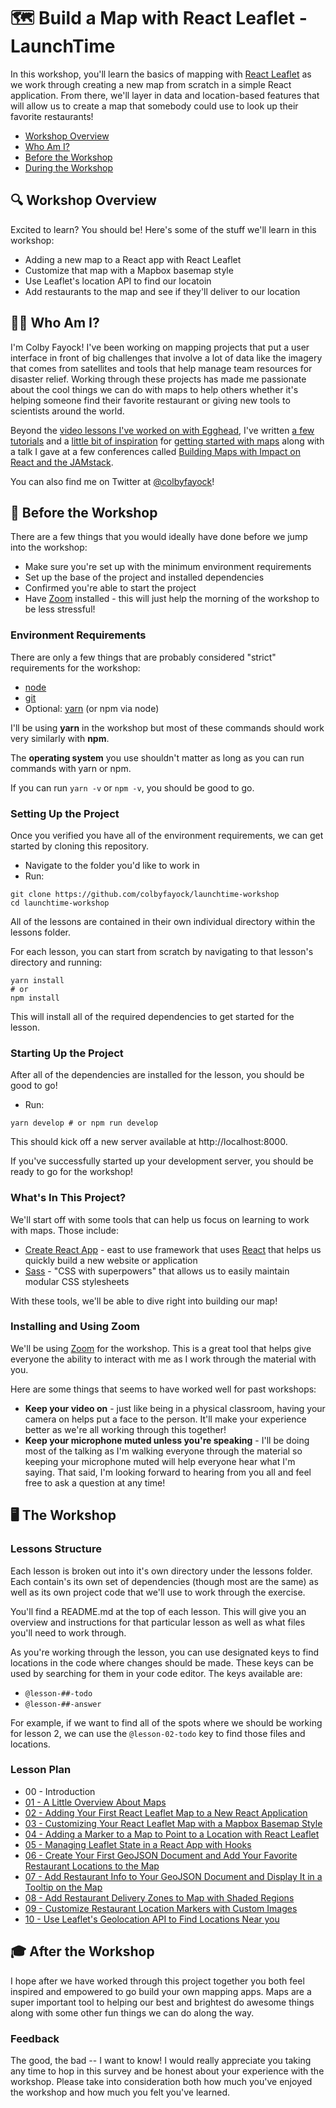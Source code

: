 # 🗺️ Build a Map with React Leaflet - LaunchTime

In this workshop, you'll learn the basics of mapping with [React Leaflet](https://react-leaflet.js.org/) as we work through creating a new map from scratch in a simple React application. From there, we'll layer in data and location-based features that will allow us to create a map that somebody could use to look up their favorite restaurants!

* [Workshop Overview](#workshop-overview)
* [Who Am I?](#who-am-i)
* [Before the Workshop](#before-the-workshop)
* [During the Workshop](#during-the-workshop)

## 🔍 Workshop Overview
Excited to learn? You should be! Here's some of the stuff we'll learn in this workshop:
* Adding a new map to a React app with React Leaflet
* Customize that map with a Mapbox basemap style
* Use Leaflet's location API to find our locatoin
* Add restaurants to the map and see if they'll deliver to our location

## 👨‍🚀 Who Am I?
I'm Colby Fayock! I've been working on mapping projects that put a user interface in front of big challenges that involve a lot of data like the imagery that comes from satellites and tools that help manage team resources for disaster relief. Working through these projects has made me passionate about the cool things we can do with maps to help others whether it's helping someone find their favorite restaurant or giving new tools to scientists around the world.

Beyond the [video lessons I've worked on with Egghead](https://egghead.io/playlists/mapping-with-react-leaflet-e0e0?af=atzgap), I've written [a few](https://www.colbyfayock.com/2020/03/how-to-create-a-coronavirus-covid-19-dashboard-map-app-with-gatsby-and-leaflet) [tutorials](https://www.colbyfayock.com/2020/03/how-to-create-a-summer-road-trip-mapping-app-with-gatsby-and-leaflet/) and a [little bit of inspiration](https://www.colbyfayock.com/2020/03/anyone-can-map-inspiration-and-an-introduction-to-the-world-of-mapping/) for [getting started with maps](https://www.freecodecamp.org/news/easily-spin-up-a-mapping-app-in-react-with-leaflet/) along with a talk I gave at a few conferences called [Building Maps with Impact on React and the JAMstack](https://www.youtube.com/playlist?list=PLFsfg2xP7cbLuAglQob6zjS4nVbyAfSVV).

You can also find me on Twitter at [@colbyfayock](https://twitter.com/colbyfayock)!

## 🧰 Before the Workshop

There are a few things that you would ideally have done before we jump into the workshop:
* Make sure you're set up with the minimum environment requirements
* Set up the base of the project and installed dependencies
* Confirmed you're able to start the project
* Have [Zoom](https://zoom.us/) installed - this will just help the morning of the workshop to be less stressful!

### Environment Requirements
There are only a few things that are probably considered "strict" requirements for the workshop:
* [node](https://nodejs.org/en/)
* [git](https://git-scm.com/)
* Optional: [yarn](https://yarnpkg.com/) (or npm via node)

I'll be using **yarn** in the workshop but most of these commands should work very similarly with **npm**.

The **operating system** you use shouldn't matter as long as you can run commands with yarn or npm.

If you can run `yarn -v` or `npm -v`, you should be good to go.

### Setting Up the Project
Once you verified you have all of the environment requirements, we can get started by cloning this repository.
* Navigate to the folder you'd like to work in
* Run:
```
git clone https://github.com/colbyfayock/launchtime-workshop
cd launchtime-workshop
```

All of the lessons are contained in their own individual directory within the lessons folder.

For each lesson, you can start from scratch by navigating to that lesson's directory and running:
```
yarn install
# or
npm install
```

This will install all of the required dependencies to get started for the lesson.

### Starting Up the Project
After all of the dependencies are installed for the lesson, you should be good to go!
* Run:
```
yarn develop # or npm run develop
```

This should kick off a new server available at http://localhost:8000.

If you've successfully started up your development server, you should be ready to go for the workshop!

### What's In This Project?
We'll start off with some tools that can help us focus on learning to work with maps. Those include:
* [Create React App](https://create-react-app.dev/) - east to use framework that uses [React](https://reactjs.org/) that helps us quickly build a new website or application
* [Sass](https://sass-lang.com/) - "CSS with superpowers" that allows us to easily maintain modular CSS stylesheets

With these tools, we'll be able to dive right into building our map!

### Installing and Using Zoom
We'll be using [Zoom](https://zoom.us/) for the workshop. This is a great tool that helps give everyone the ability to interact with me as I work through the material with you.

Here are some things that seems to have worked well for past workshops:
* **Keep your video on** - just like being in a physical classroom, having your camera on helps put a face to the person. It'll make your experience better as we're all working through this together!
* **Keep your microphone muted unless you're speaking** - I'll be doing most of the talking as I'm walking everyone through the material so keeping your microphone muted will help everyone hear what I'm saying. That said, I'm looking forward to hearing from you all and feel free to ask a question at any time!

## 🖥 The Workshop

### Lessons Structure

Each lesson is broken out into it's own directory under the lessons folder. Each contain's its own set of dependencies (though most are the same) as well as its own project code that we'll use to work through the exercise.

You'll find a README.md at the top of each lesson. This will give you an overview and instructions for that particular lesson as well as what files you'll need to work through.

As you're working through the lesson, you can use designated keys to find locations in the code where changes should be made. These keys can be used by searching for them in your code editor. The keys available are:
* `@lesson-##-todo`
* `@lesson-##-answer`

For example, if we want to find all of the spots where we should be working for lesson 2, we can use the `@lesson-02-todo` key to find those files and locations.

### Lesson Plan

* 00 - Introduction
* [01 - A Little Overview About Maps](https://github.com/colbyfayock/launchtime-workshop/tree/master/lessons/01%20-%20A%20Little%20Overview%20About%20Maps)
* [02 - Adding Your First React Leaflet Map to a New React Application](https://github.com/colbyfayock/launchtime-workshop/tree/master/lessons/02%20-%20Adding%20Your%20First%20React%20Leaflet%20Map%20to%20a%20New%20React%20Application)
* [03 - Customizing Your React Leaflet Map with a Mapbox Basemap Style](https://github.com/colbyfayock/launchtime-workshop/tree/master/lessons/03%20-%20Customizing%20Your%20React%20Leaflet%20Map%20with%20a%20Mapbox%20Basemap%20Style)
* [04 - Adding a Marker to a Map to Point to a Location with React Leaflet](https://github.com/colbyfayock/launchtime-workshop/tree/master/lessons/04%20-%20Adding%20a%20Marker%20to%20a%20Map%20to%20Point%20to%20a%20Location%20with%20React%20Leaflet)
* [05 - Managing Leaflet State in a React App with Hooks](https://github.com/colbyfayock/launchtime-workshop/tree/master/lessons/05%20-%20Managing%20Leaflet%20State%20in%20a%20React%20App%20with%20Hooks)
* [06 - Create Your First GeoJSON Document and Add Your Favorite Restaurant Locations to the Map](https://github.com/colbyfayock/launchtime-workshop/tree/master/lessons/06%20-%20Create%20Your%20First%20GeoJSON%20Document%20and%20Add%20Your%20Favorite%20Restaurant%20Locations%20to%20the%20Map)
* [07 - Add Restaurant Info to Your GeoJSON Document and Display It in a Tooltip on the Map](https://github.com/colbyfayock/launchtime-workshop/tree/master/lessons/07%20-%20Add%20Restaurant%20Info%20to%20Your%20GeoJSON%20Document%20and%20Display%20It%20in%20a%20Tooltip%20on%20the%20Map)
* [08 - Add Restaurant Delivery Zones to Map with Shaded Regions](https://github.com/colbyfayock/launchtime-workshop/tree/master/lessons/08%20-%20Add%20Restaurant%20Delivery%20Zones%20to%20Map%20with%20Shaded%20Regions)
* [09 - Customize Restaurant Location Markers with Custom Images](https://github.com/colbyfayock/launchtime-workshop/tree/master/lessons/09%20-%20Customize%20Restaurant%20Location%20Markers%20with%20Custom%20Images)
* [10 - Use Leaflet's Geolocation API to Find Locations Near you](https://github.com/colbyfayock/launchtime-workshop/tree/master/lessons/10%20-%20Use%20Leaflet's%20Geolocation%20API%20to%20Find%20Locations%20Near%20you)

## 🎓 After the Workshop

I hope after we have worked through this project together you both feel inspired and empowered to go build your own mapping apps. Maps are a super important tool to helping our best and brightest do awesome things along with some other fun things we can do along the way.

### Feedback
The good, the bad -- I want to know! I would really appreciate you taking any time to hop in this survey and be honest about your experience with the workshop. Please take into consideration both how much you've enjoyed the workshop and how much you felt you've learned.
